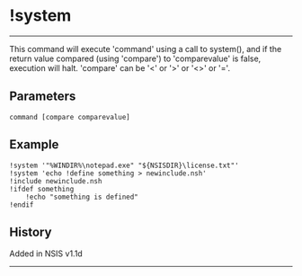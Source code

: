# !system

---

This command will execute 'command' using a call to system(), and if the return value compared (using 'compare') to 'comparevalue' is false, execution will halt. 'compare' can be '<' or '>' or '<>' or '='.

## Parameters

    command [compare comparevalue]

## Example

	!system '"%WINDIR%\notepad.exe" "${NSISDIR}\license.txt"'
	!system 'echo !define something > newinclude.nsh'
	!include newinclude.nsh
	!ifdef something
		!echo "something is defined"
	!endif

## History

Added in NSIS v1.1d

---
